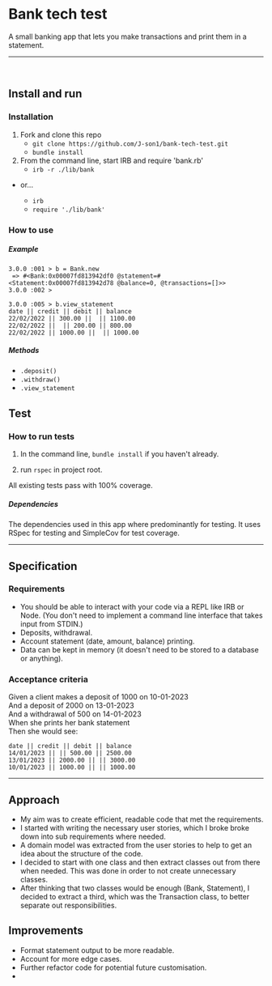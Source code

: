 # Bank tech test

A small banking app that lets you make transactions and print them in a statement.

---
<br>

## Install and run

### Installation

1. Fork and clone this repo
    - `git clone https://github.com/J-son1/bank-tech-test.git`
    - `bundle install`
1. From the command line, start IRB and require 'bank.rb'
    - `irb -r ./lib/bank`

- or...

  - `irb`
  - `require './lib/bank'`

### How to use

##### Example
```
3.0.0 :001 > b = Bank.new
 => #<Bank:0x00007fd813942df0 @statement=#<Statement:0x00007fd813942d78 @balance=0, @transactions=[]>> 
3.0.0 :002 > 
```
```
3.0.0 :005 > b.view_statement
date || credit || debit || balance
22/02/2022 || 300.00 ||  || 1100.00
22/02/2022 ||  || 200.00 || 800.00
22/02/2022 || 1000.00 ||  || 1000.00
```

##### Methods

- `.deposit()`
- `.withdraw()`
- `.view_statement`

## Test

### How to run tests

1. In the command line, `bundle install` if you haven't already.

1. run `rspec` in project root.

All existing tests pass with 100% coverage.

##### Dependencies

The dependencies used in this app where predominantly for testing.
It uses RSpec for testing and SimpleCov for test coverage.

---

## Specification

### Requirements

- You should be able to interact with your code via a REPL like IRB or Node. (You don't need to implement a command line interface that takes input from STDIN.)
- Deposits, withdrawal.
- Account statement (date, amount, balance) printing.
- Data can be kept in memory (it doesn't need to be stored to a database or anything).

### Acceptance criteria

Given a client makes a deposit of 1000 on 10-01-2023<br>
And a deposit of 2000 on 13-01-2023<br>
And a withdrawal of 500 on 14-01-2023<br>
When she prints her bank statement<br>
Then she would see:

```
date || credit || debit || balance
14/01/2023 || || 500.00 || 2500.00
13/01/2023 || 2000.00 || || 3000.00
10/01/2023 || 1000.00 || || 1000.00
```

---

## Approach

- My aim was to create efficient, readable code that met the requirements.
- I started with writing the necessary user stories, which I broke broke down into sub requirements where needed.
- A domain model was extracted from the user stories to help to get an idea about the structure of the code.
- I decided to start with one class and then extract classes out from there when needed. This was done in order to not create unnecessary classes.
- After thinking that two classes would be enough (Bank, Statement), I decided to extract a third, which was the Transaction class, to better separate out responsibilities.

## Improvements

- Format statement output to be more readable.
- Account for more edge cases.
- Further refactor code for potential future customisation.
- 
